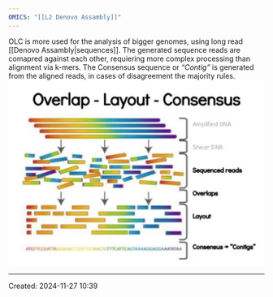 ```yaml
---
OMICS: "[[L2 Denovo Assambly]]"
---
```

OLC is more used for the analysis of bigger genomes, using long read [[Denovo Assambly|sequences]]. The generated sequence reads are comapred against each other, requiering more complex processing than alignment via k-mers. The Consensus sequence or *“Contig”* is generated from the aligned reads, in cases of disagreement the majority rules.
![](../Attachments/denovoAssembly_KIMN020%206.png)

---
Created: 2024-11-27 10:39